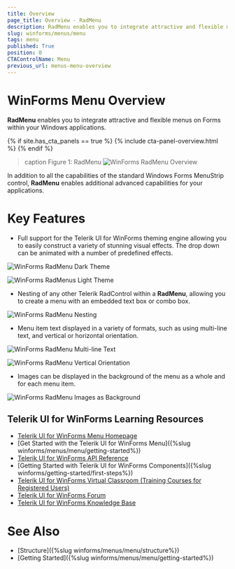 ```yaml
---
title: Overview
page_title: Overview - RadMenu
description: RadMenu enables you to integrate attractive and flexible menus on Forms within your Windows applications.
slug: winforms/menus/menu
tags: menu
published: True
position: 0
CTAControlName: Menu
previous_url: menus-menu-overview
---
```


# WinForms Menu Overview

**RadMenu** enables you to integrate attractive and flexible menus on Forms within your Windows applications.

{% if site.has_cta_panels == true %}
{% include cta-panel-overview.html %}
{% endif %}

>caption Figure 1: RadMenu
![WinForms RadMenu Overview](images/menus-menu-overview001.png)

In addition to all the capabilities of the standard Windows Forms MenuStrip control, **RadMenu** enables additional       advanced capabilities for your applications. 

# Key Features       

* Full support for the Telerik UI for WinForms theming engine allowing you to easily construct a variety of stunning visual effects. The drop down can be animated with a number of predefined effects.

![WinForms RadMenu Dark Theme](images/menus-menu-overview002.png)

![WinForms RadMenus Light Theme](images/menus-menu-overview007.png)

* Nesting of any other Telerik RadControl within a **RadMenu**, allowing you to create a menu with an embedded text box or combo box.

![WinForms RadMenu Nesting](images/menus-menu-overview003.png)

* Menu item text displayed in a variety of formats, such as using multi-line text, and vertical or horizontal orientation.
            
![WinForms RadMenu Multi-line Text](images/menus-menu-overview004.png)

![WinForms RadMenu Vertical Orientation](images/menus-menu-overview005.png)

* Images can be displayed in the background of the menu as a whole and for each menu item.

![WinForms RadMenu Images as Background](images/menus-menu-overview006.png)



## Telerik UI for WinForms Learning Resources
* [Telerik UI for WinForms Menu Homepage](https://www.telerik.com/products/winforms/menu.aspx)
* [Get Started with the Telerik UI for WinForms Menu]({%slug winforms/menus/menu/getting-started%})
* [Telerik UI for WinForms API Reference](https://docs.telerik.com/devtools/winforms/api/)
* [Getting Started with Telerik UI for WinForms Components]({%slug winforms/getting-started/first-steps%})
* [Telerik UI for WinForms Virtual Classroom (Training Courses for Registered Users)](https://learn.telerik.com/learn/course/external/view/elearning/17/TelerikUIforWinForms) 
* [Telerik UI for WinForms Forum](https://www.telerik.com/forums/winforms)
* [Telerik UI for WinForms Knowledge Base](https://docs.telerik.com/devtools/winforms/knowledge-base)

# See Also

* [Structure]({%slug winforms/menus/menu/structure%})	
* [Getting Started]({%slug winforms/menus/menu/getting-started%})	
